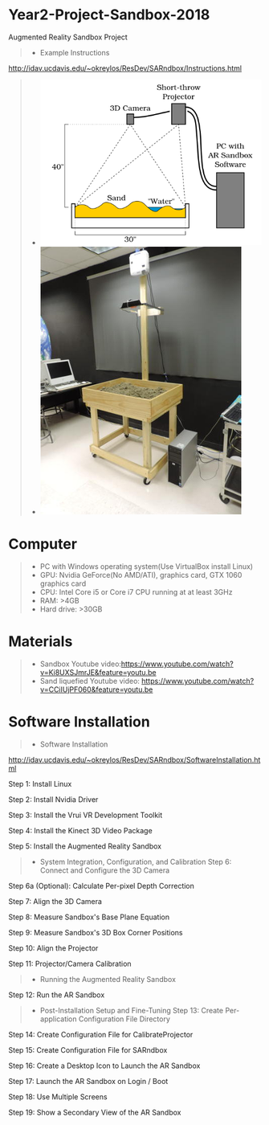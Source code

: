 # Year2-Project-Sandbox-2018
Augmented Reality Sandbox Project
>- Example Instructions

http://idav.ucdavis.edu/~okreylos/ResDev/SARndbox/Instructions.html

>- ![image](https://github.com/KetchumFion/Year2-Project-Sandbox-2018/blob/master/Figure/ARSandboxLayout.png)
>- ![image](https://github.com/KetchumFion/Year2-Project-Sandbox-2018/blob/master/Figure/Sandbox1.jpg)
# Computer
>- PC with Windows operating system(Use VirtualBox install Linux)
>- GPU: Nvidia GeForce(No AMD/ATI), graphics card, GTX 1060 graphics card
>- CPU: Intel Core i5 or Core i7 CPU running at at least 3GHz
>- RAM: >4GB
>- Hard drive: >30GB

# Materials
>- Sandbox Youtube video:https://www.youtube.com/watch?v=Ki8UXSJmrJE&feature=youtu.be
>- Sand liquefied Youtube video: https://www.youtube.com/watch?v=CCiIUjPF060&feature=youtu.be

# Software Installation
>- Software Installation

http://idav.ucdavis.edu/~okreylos/ResDev/SARndbox/SoftwareInstallation.html

Step 1: Install Linux

Step 2: Install Nvidia Driver

Step 3: Install the Vrui VR Development Toolkit

Step 4: Install the Kinect 3D Video Package

Step 5: Install the Augmented Reality Sandbox

>- System Integration, Configuration, and Calibration
Step 6: Connect and Configure the 3D Camera

Step 6a (Optional): Calculate Per-pixel Depth Correction

Step 7: Align the 3D Camera

Step 8: Measure Sandbox's Base Plane Equation

Step 9: Measure Sandbox's 3D Box Corner Positions

Step 10: Align the Projector

Step 11: Projector/Camera Calibration

>- Running the Augmented Reality Sandbox

Step 12: Run the AR Sandbox
>- Post-Installation Setup and Fine-Tuning
Step 13: Create Per-application Configuration File Directory

Step 14: Create Configuration File for CalibrateProjector

Step 15: Create Configuration File for SARndbox

Step 16: Create a Desktop Icon to Launch the AR Sandbox

Step 17: Launch the AR Sandbox on Login / Boot

Step 18: Use Multiple Screens

Step 19: Show a Secondary View of the AR Sandbox
